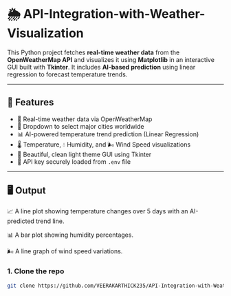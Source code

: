 # 🌦️ API-Integration-with-Weather-Visualization

This Python project fetches **real-time weather data** from the **OpenWeatherMap API** and visualizes it using **Matplotlib** in an interactive GUI built with **Tkinter**. It includes **AI-based prediction** using linear regression to forecast temperature trends.

---

## 🚀 Features

- 🔄 Real-time weather data via OpenWeatherMap
- 📍 Dropdown to select major cities worldwide
- 📊 AI-powered temperature trend prediction (Linear Regression)
- 🌡️ Temperature, 💧 Humidity, and 🌬️ Wind Speed visualizations
- 🎨 Beautiful, clean light theme GUI using Tkinter
- 🔐 API key securely loaded from `.env` file

---

## 🖥️ Output
📈 A line plot showing temperature changes over 5 days with an AI-predicted trend line.

📊 A bar plot showing humidity percentages.

🌬️ A line graph of wind speed variations.

### 1. Clone the repo

```bash
git clone https://github.com/VEERAKARTHICK235/API-Integration-with-Weather-Visualization.git
